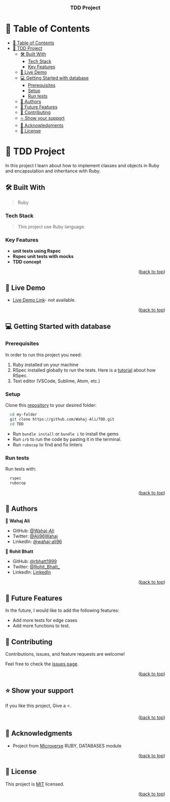 <a name="readme-top"></a>
<div align="center">

  <h3><b>TDD Project</b></h3>
</div>

# 📗 Table of Contents

- [📗 Table of Contents](#-table-of-contents)
- [📖 TDD Project ](#-tdd-project-)
  - [🛠 Built With ](#-built-with-)
    - [Tech Stack ](#tech-stack-)
    - [Key Features ](#key-features-)
  - [🚀 Live Demo ](#-live-demo-)
  - [💻 Getting Started with database ](#-getting-started-with-database-)
    - [Prerequisites](#prerequisites)
    - [Setup](#setup)
    - [Run tests](#run-tests)
  - [👥 Authors ](#-authors-)
  - [🔭 Future Features ](#-future-features-)
  - [🤝 Contributing ](#-contributing-)
  - [⭐️ Show your support ](#️-show-your-support-)
  - [🙏 Acknowledgments ](#-acknowledgments-)
  - [📝 License ](#-license-)

# 📖 TDD Project <a name="about-project"></a>

In this project I learn about how to implement classes and objects in Ruby and encapsulation and inheritance with Ruby.

## 🛠 Built With <a name="built-with"></a>

>Ruby
### Tech Stack <a name="tech-stack"></a>

> This project use Ruby language.

### Key Features <a name="key-features"></a>
- **unit tests using Rspec**
- **Rspec unit tests with mocks**
- **TDD concept**


<p align="right">(<a href="#readme-top">back to top</a>)</p>

## 🚀 Live Demo <a name="live-demo"></a>

- [Live Demo Link](#)- not available.

<p align="right">(<a href="#readme-top">back to top</a>)</p>


## 💻 Getting Started with database <a name="getting-started"></a>

### Prerequisites
In order to run this project you need:
1. Ruby installed on your machine
2. RSpec installed globally to run the tests. Here is a [tutorial](https://www.tutorialspoint.com/rspec/rspec_quick_guide.htm) about how RSpec.
3. Text editor (VSCode, Sublime, Atom, etc.)

### Setup

Clone this [repository](https://github.com/Wahaj-Ali/TDD) to your desired folder:

```sh
  cd my-folder
  git clone https://github.com/Wahaj-Ali/TDD.git
  cd TDD
```
- Run `bundle install` or `bundle i` to install the gems
- Run `irb` to run the code by pasting it in the terminal.
- Run `rubocop` to find and fix linters

### Run tests
Run tests with:
```sh
  rspec
  rubocop
```

<p align="right">(<a href="#readme-top">back to top</a>)</p>

## 👥 Authors <a name="authors"></a>


👤 **Wahaj Ali**
- GitHub: [@Wahaj-Ali](https://github.com/Wahaj-Ali)
- Twitter: [@Ali96Wahaj](https://twitter.com/Ali96Wahaj)
- LinkedIn: [@wahaj-ali96](https://www.linkedin.com/in/wahaj-ali96/)

👤 **Rohit Bhatt**

- GitHub: [@rbhatt1999](https://github.com/rbhatt1999)
- Twitter: [@Rohit_Bhatt_](https://twitter.com/Rohit_Bhatt_)
- LinkedIn: [LinkedIn](https://www.linkedin.com/in/rohitbhatt-dev/)

<p align="right">(<a href="#readme-top">back to top</a>)</p>

## 🔭 Future Features <a name="future-features"></a>
In the future, I would like to add the following features:
- Add more tests for edge cases
- Add more functions to test.

## 🤝 Contributing <a name="contributing"></a>

Contributions, issues, and feature requests are welcome!

Feel free to check the [issues page](https://github.com/Wahaj-Ali/TDD/issues).

<p align="right">(<a href="#readme-top">back to top</a>)</p>

## ⭐️ Show your support <a name="support"></a>

If you like this project, Give a ⭐️.

<p align="right">(<a href="#readme-top">back to top</a>)</p>

## 🙏 Acknowledgments <a name="acknowledgements"></a>

- Project from [Microverse](https://www.microverse.org/?grsf=i6yi2m) RUBY, DATABASES module


<p align="right">(<a href="#readme-top">back to top</a>)</p>

<!-- LICENSE -->

## 📝 License <a name="license"></a>

This project is [MIT](https://github.com/Wahaj-Ali/TDD/blob/dev/LICENSE) licensed.

<p align="right">(<a href="#readme-top">back to top</a>)</p>